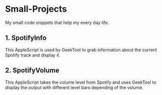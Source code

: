 # Small-Projects
My small code snippets that help my every day life.
## 1. SpotifyInfo

   This AppleScript is used by GeekTool to grab information about the current Spotify track and display it.

## 2. SpotifyVolume

   This AppleScript takes the volume level from Spotify and uses GeekTool to display the output with different level bars depending of the volume.